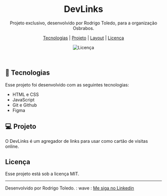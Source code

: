 <h1 align="center"> DevLinks </h1>

<p align="center">
Projeto exclusivo, desenvolvido por Rodrigo Toledo, para a organização Osbrabos.
</p>

<p align="center">
  <a href="#-tecnologias">Tecnologias</a>     |    
  <a href="#-projeto">Projeto</a>     |    
  <a href="#-layout">Layout</a>     |    
  <a href="#memo-licença">Licença</a>
</p>

<p align="center">
  <img alt="Licença" src="https://img.shields.io/static/v1?label=license&message=MIT&color=49AA26&labelColor=000000">
</p>

<br>

<p align="center">
  
</p>

##  🚀 Tecnologias

Esse projeto foi desenvolvido com as seguintes tecnologias:

- HTML e CSS
- JavaScript
- Git e Github
- Figma

##  💻 Projeto

O DevLinks é um agregador de links para usar como cartão de visitas online.



##   Licença 

Esse projeto está sob a licença MIT.

---

Desenvolvido por Rodrigo Toledo. : wave : [ Me siga no Linkedin ](https://www.linkedin.com/in/rodrigo-toledo-960111257/)